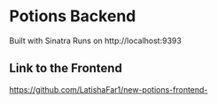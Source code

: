 # Potions Backend 
Built with Sinatra
Runs on http://localhost:9393


## Link to the Frontend
https://github.com/LatishaFar1/new-potions-frontend- 
